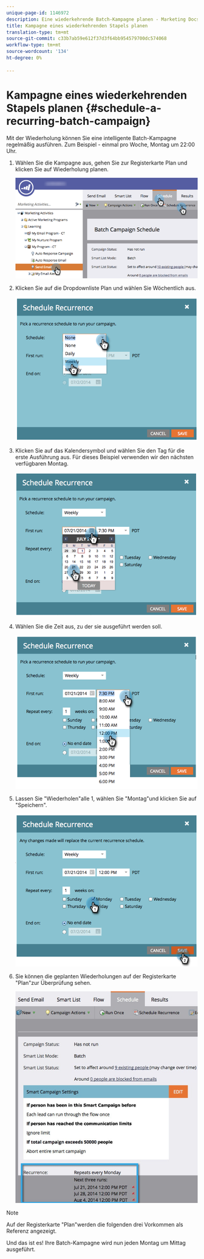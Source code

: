 ```yaml
---
unique-page-id: 1146972
description: Eine wiederkehrende Batch-Kampagne planen - Marketing Docs - Produktdokumentation
title: Kampagne eines wiederkehrenden Stapels planen
translation-type: tm+mt
source-git-commit: c33b7ab59e612f37d3f64bb954579700dc574068
workflow-type: tm+mt
source-wordcount: '134'
ht-degree: 0%

---
```



# Kampagne eines wiederkehrenden Stapels planen {#schedule-a-recurring-batch-campaign}

Mit der Wiederholung können Sie eine intelligente Batch-Kampagne regelmäßig ausführen. Zum Beispiel - einmal pro Woche, Montag um 22:00 Uhr.

1. Wählen Sie die Kampagne aus, gehen Sie zur Registerkarte Plan und klicken Sie auf Wiederholung planen.

   ![](assets/recurrencehands-sendemail.png)

1. Klicken Sie auf die Dropdownliste Plan und wählen Sie Wöchentlich aus.

   ![](assets/image2014-9-22-11-3a41-3a42.png)

1. Klicken Sie auf das Kalendersymbol und wählen Sie den Tag für die erste Ausführung aus. Für dieses Beispiel verwenden wir den nächsten verfügbaren Montag.

   ![](assets/image2014-9-22-11-3a41-3a46.png)

1. Wählen Sie die Zeit aus, zu der sie ausgeführt werden soll.

   ![](assets/image2014-9-22-11-3a41-3a49.png)

1. Lassen Sie &quot;Wiederholen&quot;alle 1, wählen Sie &quot;Montag&quot;und klicken Sie auf &quot;Speichern&quot;.

   ![](assets/image2014-9-22-11-3a41-3a53.png)

1. Sie können die geplanten Wiederholungen auf der Registerkarte &quot;Plan&quot;zur Überprüfung sehen.

   ![](assets/recurrence.jpg)

>[!NOTE]
>
>Auf der Registerkarte &quot;Plan&quot;werden die folgenden drei Vorkommen als Referenz angezeigt.

Und das ist es! Ihre Batch-Kampagne wird nun jeden Montag um Mittag ausgeführt.